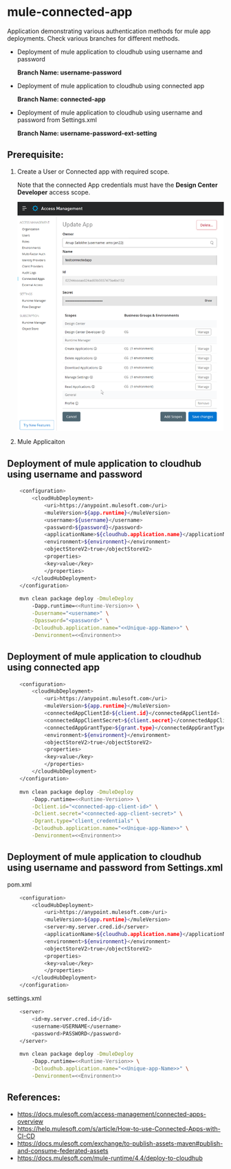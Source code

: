 # mule-connected-app
  Application demonstrating various authentication methods for mule app deployments.
  Check various branches for different methods. 
-   Deployment of mule application to cloudhub using username and password

    **Branch Name: username-password**

-   Deployment of mule application to cloudhub using connected app

    **Branch Name: connected-app**

-   Deployment of mule application to cloudhub using username and password from Settings.xml

    **Branch Name: username-password-ext-setting**


## Prerequisite:
1. Create a User or Connected app with required scope.

   Note that the connected App credentials must have the **Design Center Developer** access scope.
   
   ![Connected-App](Images/Connected-App.png)
2. Mule Applicaiton


## Deployment of mule application to cloudhub using username and password

```sh
    <configuration>
        <cloudHubDeployment>
            <uri>https://anypoint.mulesoft.com</uri>
            <muleVersion>${app.runtime}</muleVersion>
            <username>${username}</username>
            <password>${password}</password>
            <applicationName>${cloudhub.application.name}</applicationName>
            <environment>${environment}</environment>
            <objectStoreV2>true</objectStoreV2>
            <properties>
            <key>value</key>
            </properties>
        </cloudHubDeployment>
    </configuration>
```

```sh
    mvn clean package deploy -DmuleDeploy 
        -Dapp.runtime=<<Runtime-Version>> \
        -Dusername="<username>" \
        -Dpassword="<password>" \
        -Dcloudhub.application.name="<<Unique-app-Name>>" \
        -Denvironment=<<Environment>>
```

## Deployment of mule application to cloudhub using connected app

```sh
    <configuration>
        <cloudHubDeployment>
            <uri>https://anypoint.mulesoft.com</uri>
            <muleVersion>${app.runtime}</muleVersion>
            <connectedAppClientId>${client.id}</connectedAppClientId>
            <connectedAppClientSecret>${client.secret}</connectedAppClientSecret>
            <connectedAppGrantType>${grant.type}</connectedAppGrantType>
            <environment>${environment}</environment>
            <objectStoreV2>true</objectStoreV2>
            <properties>
            <key>value</key>
            </properties>
        </cloudHubDeployment>
	</configuration>
```

```sh
    mvn clean package deploy -DmuleDeploy 
        -Dapp.runtime=<<Runtime-Version>> \
        -Dclient.id="<connected-app-client-id>" \
        -Dclient.secret="<connected-app-client-secret>" \
        -Dgrant.type="client_credentials" \
        -Dcloudhub.application.name="<<Unique-app-Name>>" \
        -Denvironment=<<Environment>>
```

## Deployment of mule application to cloudhub using username and password from Settings.xml

pom.xml
```sh
    <configuration>
        <cloudHubDeployment>
            <uri>https://anypoint.mulesoft.com</uri>
            <muleVersion>${app.runtime}</muleVersion>
            <server>my.server.cred.id</server>
            <applicationName>${cloudhub.application.name}</applicationName>
            <environment>${environment}</environment>
            <objectStoreV2>true</objectStoreV2>
            <properties>
            <key>value</key>
            </properties>
        </cloudHubDeployment>
    </configuration>
```

settings.xml
```sh
    <server>
        <id>my.server.cred.id</id>
        <username>USERNAME</username>
        <password>PASSWORD</password>
    </server>
```

```sh
    mvn clean package deploy -DmuleDeploy 
        -Dapp.runtime=<<Runtime-Version>> \
        -Dcloudhub.application.name="<<Unique-app-Name>>" \
        -Denvironment=<<Environment>>
```
## References:
-   https://docs.mulesoft.com/access-management/connected-apps-overview
-   https://help.mulesoft.com/s/article/How-to-use-Connected-Apps-with-CI-CD
-   https://docs.mulesoft.com/exchange/to-publish-assets-maven#publish-and-consume-federated-assets
-   https://docs.mulesoft.com/mule-runtime/4.4/deploy-to-cloudhub

